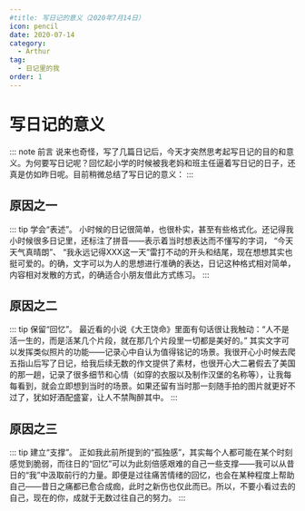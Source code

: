 ```yaml
---
#title: 写日记的意义（2020年7月14日）
icon: pencil
date: 2020-07-14
category:
  - Arthur
tag:
  - 日记里的我
order: 1
---
```

# 写日记的意义

::: note 前言
说来也奇怪，写了几篇日记后，今天才突然思考起写日记的目的和意义。为何要写日记呢？回忆起小学的时候被我老妈和班主任逼着写日记的日子，还真是仿如昨日呢。目前稍微总结了写日记的意义：
:::

## 原因之一
::: tip 学会“表述”。
小时候的日记很简单，也很朴实，甚至有些格式化。还记得我小时候很多日记里，还标注了拼音——表示着当时想表达而不懂写的字词，
“今天天气真晴朗”、
“我永远记得XXX这一天”雷打不动的开头和结尾，现在想想其实也挺可爱的。的确，文字可以为人的思想进行准确的表达，日记这种格式相对简单，内容相对发散的方式，的确适合小朋友借此方式练习。
:::

##  原因之二
::: tip 保留“回忆”。
最近看的小说《大王饶命》里面有句话很让我触动：“人不是活一生的，而是活某几个片段，就在那几个片段里一切都是美好的。”
其实文字可以发挥类似照片的功能——记录心中自认为值得铭记的场景。我很开心小时候去爬五指山后写了日记，给我后续无数的作文提供了素材，也很开心大二暑假去了美国的那一趟，记录了很多细节和心情（如穿的衣服以及制作汉堡的名称等），让我每每看到，就会立即想到当时的场景。如果还留有当时那一刻随手拍的图片就更好不过了，犹如好酒配盛宴，让人不禁陶醉其中。
:::

## 原因之三
::: tip 建立“支撑”。
正如我此前所提到的“孤独感”，其实每个人都可能在某个时刻感觉到脆弱，而往日的“回忆”可以为此刻倍感艰难的自己一些支撑——我可以从昔日的“我”中汲取前行的力量。即便是过往痛苦情绪的回忆，也会在某种程度上帮助自己——昔日之痛都已愈合成痂，此时之新伤也仅此而已。所以，不要小看过去的自己，现在的你，成就于无数过往自己的努力。
:::